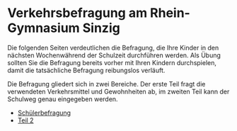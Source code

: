 # Verkehrsbefragung am Rhein-Gymnasium Sinzig

Die folgenden Seiten verdeutlichen die Befragung, die Ihre Kinder in den nächsten Wochenwährend der Schulzeit durchführen werden.
Als Übung sollten Sie die Befragung bereits vorher mit Ihren Kindern durchspielen, damit die tatsächliche Befragung reibungslos verläuft.

Die Befragung gliedert sich in zwei Bereiche. Der erste Teil fragt die verwendeten Verkehrsmittel und Gewohnheiten ab, im zweiten Teil kann der Schulweg genau eingegeben werden.

* [Schülerbefragung](Schülerbefragung.md)
* [Teil 2](teil2.md)
